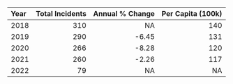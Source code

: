 |Year | Total Incidents| Annual % Change| Per Capita (100k)|
|:----|---------------:|---------------:|-----------------:|
|2018 |             310|              NA|               140|
|2019 |             290|           -6.45|               131|
|2020 |             266|           -8.28|               120|
|2021 |             260|           -2.26|               117|
|2022 |              79|              NA|                NA|
